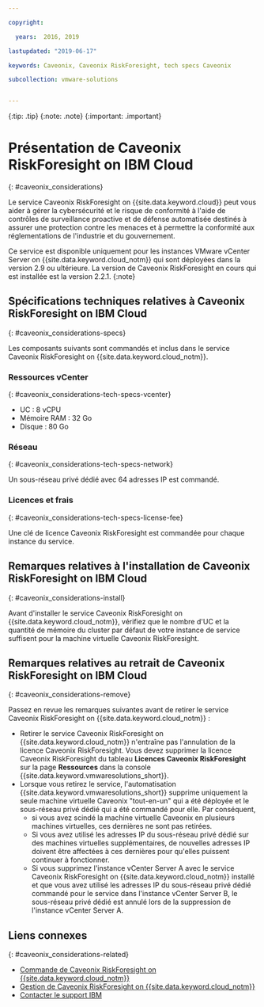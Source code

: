 ```yaml
---

copyright:

  years:  2016, 2019

lastupdated: "2019-06-17"

keywords: Caveonix, Caveonix RiskForesight, tech specs Caveonix

subcollection: vmware-solutions


---
```


{:tip: .tip}
{:note: .note}
{:important: .important}

# Présentation de Caveonix RiskForesight on IBM Cloud
{: #caveonix_considerations}

Le service Caveonix RiskForesight on {{site.data.keyword.cloud}} peut vous aider à gérer la cybersécurité et le risque de conformité à l'aide de contrôles de surveillance proactive et de défense automatisée destinés à assurer une protection contre les menaces et à permettre la conformité aux réglementations de l'industrie et du gouvernement.

Ce service est disponible uniquement pour les instances VMware vCenter Server on {{site.data.keyword.cloud_notm}} qui sont déployées dans la version 2.9 ou ultérieure. La version de Caveonix RiskForesight en cours qui est installée est la version 2.2.1.
{:note}

## Spécifications techniques relatives à Caveonix RiskForesight on IBM Cloud
{: #caveonix_considerations-specs}

Les composants suivants sont commandés et inclus dans le service Caveonix RiskForesight on {{site.data.keyword.cloud_notm}}.

### Ressources vCenter
{: #caveonix_considerations-tech-specs-vcenter}

* UC : 8 vCPU
* Mémoire RAM : 32 Go
* Disque : 80 Go

### Réseau
{: #caveonix_considerations-tech-specs-network}

Un sous-réseau privé dédié avec 64 adresses IP est commandé.

### Licences et frais
{: #caveonix_considerations-tech-specs-license-fee}

Une clé de licence Caveonix RiskForesight est commandée pour chaque instance du service.

## Remarques relatives à l'installation de Caveonix RiskForesight on IBM Cloud
{: #caveonix_considerations-install}

Avant d'installer le service Caveonix RiskForesight on {{site.data.keyword.cloud_notm}}, vérifiez que le nombre d'UC et la quantité de mémoire du cluster par défaut de votre instance de service suffisent pour la machine virtuelle Caveonix RiskForesight.

## Remarques relatives au retrait de Caveonix RiskForesight on IBM Cloud
{: #caveonix_considerations-remove}

Passez en revue les remarques suivantes avant de retirer le service Caveonix RiskForesight on {{site.data.keyword.cloud_notm}} :
* Retirer le service Caveonix RiskForesight on {{site.data.keyword.cloud_notm}} n'entraîne pas l'annulation de la licence Caveonix RiskForesight. Vous devez supprimer la licence Caveonix RiskForesight du tableau **Licences Caveonix RiskForesight** sur la page **Ressources** dans la console {{site.data.keyword.vmwaresolutions_short}}.
* Lorsque vous retirez le service, l'automatisation {{site.data.keyword.vmwaresolutions_short}} supprime uniquement la seule machine virtuelle Caveonix "tout-en-un" qui a été déployée et le sous-réseau privé dédié qui a été commandé pour elle. Par conséquent,
   * si vous avez scindé la machine virtuelle Caveonix en plusieurs machines virtuelles, ces dernières ne sont pas retirées.
   * Si vous avez utilisé les adresses IP du sous-réseau privé dédié sur des machines virtuelles supplémentaires, de nouvelles adresses IP doivent être affectées à ces dernières pour qu'elles puissent continuer à fonctionner.
   * Si vous supprimez l'instance vCenter Server A avec le service Caveonix RiskForesight on {{site.data.keyword.cloud_notm}} installé et que vous avez utilisé les adresses IP du sous-réseau privé dédié commandé pour le service dans l'instance vCenter Server B, le sous-réseau privé dédié est annulé lors de la suppression de l'instance vCenter Server A.

## Liens connexes
{: #caveonix_considerations-related}

* [Commande de Caveonix RiskForesight on {{site.data.keyword.cloud_notm}}](/docs/services/vmwaresolutions/services?topic=vmware-solutions-caveonix_ordering)
* [Gestion de Caveonix RiskForesight on {{site.data.keyword.cloud_notm}}](/docs/services/vmwaresolutions/services?topic=vmware-solutions-managingcaveonix)
* [Contacter le support IBM](/docs/services/vmwaresolutions/vmonic?topic=vmware-solutions-trbl_support)
